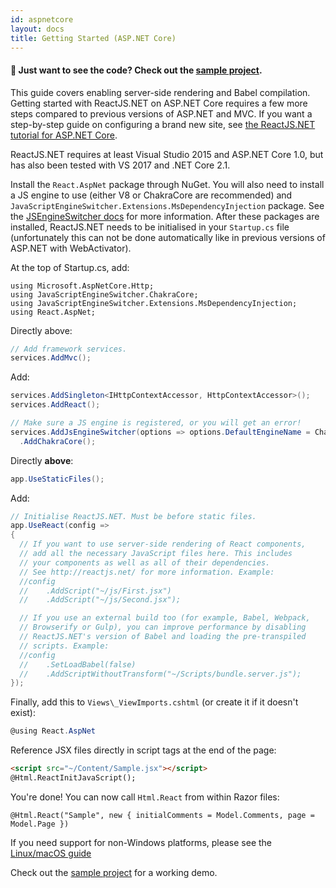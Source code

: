 ```yaml
---
id: aspnetcore
layout: docs
title: Getting Started (ASP.NET Core)
---
```


#### 👀  Just want to see the code? Check out the [sample project](https://github.com/reactjs/React.NET/tree/master/src/React.Sample.Webpack.CoreMvc).

This guide covers enabling server-side rendering and Babel compilation. Getting started with ReactJS.NET on ASP.NET Core requires a few more steps compared to previous versions of ASP.NET and MVC. If you want a step-by-step guide on configuring a brand new site, see [the ReactJS.NET tutorial for ASP.NET Core](/tutorials/aspnetcore.html).

ReactJS.NET requires at least Visual Studio 2015 and ASP.NET Core 1.0, but has also been tested with VS 2017 and .NET Core 2.1.

Install the `React.AspNet` package through NuGet. You will also need to install a JS engine to use (either V8 or ChakraCore are recommended) and `JavaScriptEngineSwitcher.Extensions.MsDependencyInjection` package. See the [JSEngineSwitcher docs](https://github.com/Taritsyn/JavaScriptEngineSwitcher/wiki/Registration-of-JS-engines) for more information. After these packages are installed, ReactJS.NET needs to be initialised in your `Startup.cs` file (unfortunately this can not be done automatically like in previous versions of ASP.NET with WebActivator).

At the top of Startup.cs, add:

```
using Microsoft.AspNetCore.Http;
using JavaScriptEngineSwitcher.ChakraCore;
using JavaScriptEngineSwitcher.Extensions.MsDependencyInjection;
using React.AspNet;
```

Directly above:

```csharp
// Add framework services.
services.AddMvc();
```

Add:

```csharp
services.AddSingleton<IHttpContextAccessor, HttpContextAccessor>();
services.AddReact();

// Make sure a JS engine is registered, or you will get an error!
services.AddJsEngineSwitcher(options => options.DefaultEngineName = ChakraCoreJsEngine.EngineName)
  .AddChakraCore();
```

Directly **above**:

```csharp
app.UseStaticFiles();
```

Add:

```csharp
// Initialise ReactJS.NET. Must be before static files.
app.UseReact(config =>
{
  // If you want to use server-side rendering of React components,
  // add all the necessary JavaScript files here. This includes
  // your components as well as all of their dependencies.
  // See http://reactjs.net/ for more information. Example:
  //config
  //	.AddScript("~/js/First.jsx")
  //	.AddScript("~/js/Second.jsx");

  // If you use an external build too (for example, Babel, Webpack,
  // Browserify or Gulp), you can improve performance by disabling
  // ReactJS.NET's version of Babel and loading the pre-transpiled
  // scripts. Example:
  //config
  //	.SetLoadBabel(false)
  //	.AddScriptWithoutTransform("~/Scripts/bundle.server.js");
});
```

Finally, add this to `Views\_ViewImports.cshtml` (or create it if it doesn't exist):

```csharp
@using React.AspNet
```

Reference JSX files directly in script tags at the end of the page:

```html
<script src="~/Content/Sample.jsx"></script>
@Html.ReactInitJavaScript();
```

You're done! You can now call `Html.React` from within Razor files:

```
@Html.React("Sample", new { initialComments = Model.Comments, page = Model.Page })
```

If you need support for non-Windows platforms, please see the [Linux/macOS guide](/getting-started/chakracore.html)

Check out the [sample project](https://github.com/reactjs/React.NET/tree/master/src/React.Sample.Webpack.CoreMvc) for a working demo.
